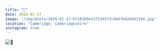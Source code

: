 ```yaml
---
title: "🌸"
date: 2019-01-27
image: "/img/photo/2019-01-27-b7183b9e33f234573c9e676da04d1194.jpg"
location: "Cambridge, Cambridgeshire"
instagram: true
---
```


![🌸](/img/photo/2019-01-27-b7183b9e33f234573c9e676da04d1194.jpg)
